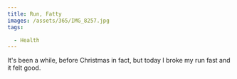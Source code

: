 ```yaml
---
title: Run, Fatty
images: /assets/365/IMG_8257.jpg
tags:

  - Health
---
```

It's been a while, before Christmas in fact, but today I broke my run fast and it felt good.